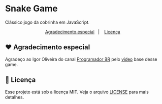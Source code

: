 # Snake Game

Clássico jogo da cobrinha em JavaScript.

<p align="center">
  <a href="#-agradecimento-especial">Agradecimento especial</a>&nbsp;&nbsp;&nbsp;|&nbsp;&nbsp;&nbsp;
  <a href="#memo-licença">Licença</a>
</p>

## ♥ Agradecimento especial

Agradeço ao Igor Oliveira do canal <a href="https://www.youtube.com/channel/UCrdgeUeCll2QKmqmihIgKBQ">Programador BR</a> pelo <a href="https://www.youtube.com/watch?v=Hua1OSXitdQ">vídeo</a> base desse game.


## :memo: Licença

Esse projeto está sob a licença MIT. Veja o arquivo <a href="https://github.com/jairpro/bootcamp-gostack-desafio-03/blob/master/LICENSE">LICENSE</a> para mais detalhes.

